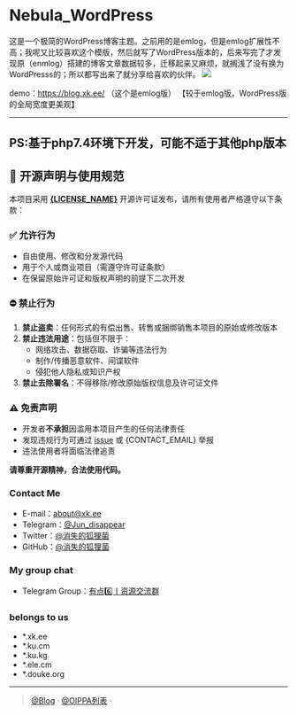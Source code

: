 # Nebula_WordPress
这是一个极简的WordPress博客主题。之前用的是emlog，但是emlog扩展性不高；我呢又比较喜欢这个模版，然后就写了WordPress版本的，后来写完了才发现原（enmlog）搭建的博客文章数据较多，迁移起来又麻烦，就搁浅了没有换为WordPresss的；所以都写出来了就分享给喜欢的伙伴。
<img src="https://apac.ele.cm/Github/image/Nebula_wordperss.png"/>

demo：https://blog.xk.ee/ （这个是emlog版）
【较于emlog版，WordPress版的全局宽度更美观】

--------------------------------------------------------------------
PS:基于php7.4环境下开发，可能不适于其他php版本</br>
--------------------------------------------------------------------
## 📜 开源声明与使用规范

本项目采用 [**{LICENSE_NAME}**](LICENSE) 开源许可证发布，请所有使用者严格遵守以下条款：

### ✅ 允许行为
- 自由使用、修改和分发源代码
- 用于个人或商业项目（需遵守许可证条款）
- 在保留原始许可证和版权声明的前提下二次开发

### ⛔ 禁止行为
1. **禁止盗卖**：任何形式的有偿出售、转售或捆绑销售本项目的原始或修改版本
2. **禁止违法用途**：包括但不限于：
   - 网络攻击、数据窃取、诈骗等违法行为
   - 制作/传播恶意软件、间谍软件
   - 侵犯他人隐私或知识产权
3. **禁止去除署名**：不得移除/修改原始版权信息及许可证文件

### ⚠️ 免责声明
- 开发者**不承担**因滥用本项目产生的任何法律责任
- 发现违规行为可通过 [issue](issues) 或 {CONTACT_EMAIL} 举报
- 违法使用者将面临法律追责

**请尊重开源精神，合法使用代码。**

### Contact Me
- E-mail：about@xk.ee
- Telegram：[@Jun_disappear](https://t.me/Jun_disappear)
- Twitter：[@消失的狐狸菌](https://x.com/Jun_disappear)
- GitHub：[@消失的狐狸菌](https://github.com/tianunusual)

### My group chat

- Telegram Group：[有点6️⃣丨资源交流群](https://t.me/udian6)


### belongs to us

- *.xk.ee
- *.ku.cm
- *.ku.kg
- *.ele.cm
- *.douke.org
---

> [@Blog](https://blog.xk.ee/) · [@OIPPA列表](https://list.xk.ee) · 

